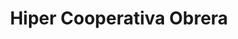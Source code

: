 ---
title: "Hiper Cooperativa Obrera"
url: /bahia-blanca/hiper-cooperativa-obrera-fragata-sarmiento/
shop: supermercado
---